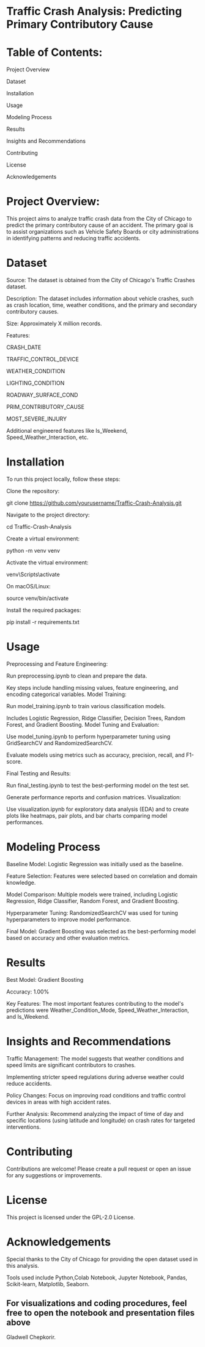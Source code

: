 # Traffic Crash Analysis: Predicting Primary Contributory Cause


# Table of Contents:

Project Overview

Dataset

Installation

Usage

Modeling Process

Results

Insights and Recommendations

Contributing

License

Acknowledgements


# Project Overview:

This project aims to analyze traffic crash data from the City of Chicago to predict the primary contributory cause of an accident. The primary goal is to assist organizations such as Vehicle Safety Boards or city administrations in identifying patterns and reducing traffic accidents.


# Dataset

Source: The dataset is obtained from the City of Chicago's Traffic Crashes dataset.

Description: The dataset includes information about vehicle crashes, such as crash location, time, weather conditions, and the primary and secondary contributory causes.

Size: Approximately X million records.

Features:

CRASH_DATE

TRAFFIC_CONTROL_DEVICE

WEATHER_CONDITION

LIGHTING_CONDITION

ROADWAY_SURFACE_COND

PRIM_CONTRIBUTORY_CAUSE

MOST_SEVERE_INJURY

Additional engineered features like Is_Weekend, Speed_Weather_Interaction, etc.


# Installation
To run this project locally, follow these steps:

Clone the repository:

git clone https://github.com/yourusername/Traffic-Crash-Analysis.git

Navigate to the project directory:

cd Traffic-Crash-Analysis

Create a virtual environment:

python -m venv venv

Activate the virtual environment:

venv\Scripts\activate

On macOS/Linux:

source venv/bin/activate

Install the required packages:

pip install -r requirements.txt


# Usage
Preprocessing and Feature Engineering:

Run preprocessing.ipynb to clean and prepare the data.

Key steps include handling missing values, feature engineering, and encoding categorical variables.
Model Training:

Run model_training.ipynb to train various classification models.

Includes Logistic Regression, Ridge Classifier, Decision Trees, Random Forest, and Gradient Boosting.
Model Tuning and Evaluation:

Use model_tuning.ipynb to perform hyperparameter tuning using GridSearchCV and RandomizedSearchCV.

Evaluate models using metrics such as accuracy, precision, recall, and F1-score.

Final Testing and Results:

Run final_testing.ipynb to test the best-performing model on the test set.

Generate performance reports and confusion matrices.
Visualization:

Use visualization.ipynb for exploratory data analysis (EDA) and to create plots like heatmaps, pair plots, and bar charts comparing model performances.


# Modeling Process
Baseline Model: Logistic Regression was initially used as the baseline.

Feature Selection: Features were selected based on correlation and domain knowledge.

Model Comparison: Multiple models were trained, including Logistic Regression, Ridge Classifier, Random Forest, and Gradient Boosting.

Hyperparameter Tuning: RandomizedSearchCV was used for tuning hyperparameters to improve model performance.

Final Model: Gradient Boosting was selected as the best-performing model based on accuracy and other evaluation metrics.


# Results
Best Model: Gradient Boosting

Accuracy: 1.00%

Key Features: The most important features contributing to the model's predictions were Weather_Condition_Mode, Speed_Weather_Interaction, and Is_Weekend.


# Insights and Recommendations

Traffic Management: The model suggests that weather conditions and speed limits are significant contributors to crashes.

Implementing stricter speed regulations during adverse weather could reduce accidents.

Policy Changes: Focus on improving road conditions and traffic control devices in areas with high accident rates.

Further Analysis: Recommend analyzing the impact of time of day and specific locations (using latitude and longitude) on crash rates for targeted interventions.


# Contributing
Contributions are welcome! Please create a pull request or open an issue for any suggestions or improvements.


# License
This project is licensed under the GPL-2.0  License.


# Acknowledgements

Special thanks to the City of Chicago for providing the open dataset used in this analysis.

Tools used include Python,Colab Notebook, Jupyter Notebook, Pandas, Scikit-learn, Matplotlib, Seaborn.



## For visualizations and coding procedures, feel free to open the notebook and presentation files above



Gladwell Chepkorir.

